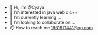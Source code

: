 - 👋 Hi, I’m @Cyaya
- 👀 I’m interested in java web c c++
- 🌱 I’m currently learning ...
- 💞️ I’m looking to collaborate on ...
- 📫 How to reach me 1961971441@qq.com

<!---
Cyaya/Cyaya is a ✨ special ✨ repository because its `README.md` (this file) appears on your GitHub profile.
You can click the Preview link to take a look at your changes.
--->
